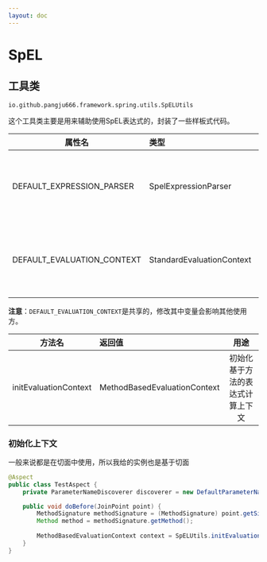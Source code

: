 ```yaml
---
layout: doc
---
```


# SpEL

## 工具类
`io.github.pangju666.framework.spring.utils.SpELUtils`

这个工具类主要是用来辅助使用SpEL表达式的，封装了一些样板式代码。

| 属性名                        | 类型                        |      说明       |
|----------------------------|:--------------------------|:-------------:|
| DEFAULT_EXPRESSION_PARSER  | SpelExpressionParser      | 默认的SpEL表达式解析器 |
| DEFAULT_EVALUATION_CONTEXT | StandardEvaluationContext |  默认的表达式计算上下文  |

**注意**：`DEFAULT_EVALUATION_CONTEXT`是共享的，修改其中变量会影响其他使用方。

| 方法名                   | 返回值                          |        用途        |
|-----------------------|:-----------------------------|:----------------:|
| initEvaluationContext | MethodBasedEvaluationContext | 初始化基于方法的表达式计算上下文 |

### 初始化上下文
一般来说都是在切面中使用，所以我给的实例也是基于切面

```java
@Aspect
public class TestAspect {
    private ParameterNameDiscoverer discoverer = new DefaultParameterNameDiscoverer();

    public void doBefore(JoinPoint point) {
        MethodSignature methodSignature = (MethodSignature) point.getSignature();
        Method method = methodSignature.getMethod();
            
        MethodBasedEvaluationContext context = SpELUtils.initEvaluationContext(method, point.getArgs(), discoverer);
    }
}
```
